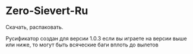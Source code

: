 # Zero-Sievert-Ru

Скачать, распаковать.


Русификатор создан для версии 1.0.3 если вы играете на версии выше или ниже, то могут быть всяческие баги вплоть до вылетов
